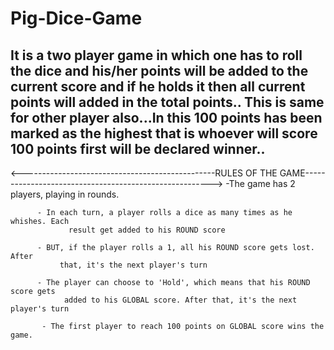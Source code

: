 # Pig-Dice-Game

It is a  two player game in which one has to roll the dice and his/her points will be added to the current score and if he holds it then all current points will added in the total points..
This is same for other player also...In this 100 points has been marked as the highest that is whoever will score 100 points first will be declared winner..
---------------------------------------------------------------------------------------------------------------------------------------------------------------------------

<------------------------------------------------RULES OF THE GAME------------------------------------------------------->
          -The game has 2 players, playing in rounds.
          
          - In each turn, a player rolls a dice as many times as he whishes. Each
                 result get added to his ROUND score
     
          - BUT, if the player rolls a 1, all his ROUND score gets lost. After
               that, it's the next player's turn
      
          - The player can choose to 'Hold', which means that his ROUND score gets
                added to his GLOBAL score. After that, it's the next player's turn
      
           - The first player to reach 100 points on GLOBAL score wins the game.
